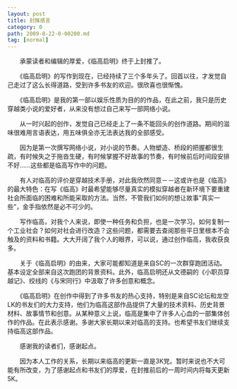 ```yaml
---
layout: post
title: 封推感言
category: 0
path: 2009-8-22-0-00200.md
tag: [normal]
---
```


　　承蒙读者和编辑的厚爱，《临高启明》终于上封推了。

　　《临高启明》的写作到现在，已经持续了三个多年头了。回首以往，才发觉自己走过了这么长得道路，受到许多书友的欢迎。很欣喜也很惭愧。

　　《临高启明》是我的第一部以娱乐性质为目的的作品，在此之前，我只是历史穿越类小说的爱好者，从来没有想过自己来写一部网络小说。

　　从一时兴起的创作，发觉自己已经走上了一条不能回头的创作道路。期间的滋味很难用言语表达，用五味俱全亦无法表达我的全部感受。

　　因为是第一次撰写网络小说，对小说的节奏。人物塑造、桥段的把握都很生疏，有时候失之于拖沓生硬，有时候掌握不好故事的节奏，有时候前后时间段安排不好……这些都是临高写作中的问题。

　　有人对临高的评价是穿越技术手册，对此我欣然同意－－这或许也是《临高》的最大特色：在写《临高》时最希望能够尽量真实的模拟穿越者在新环境下要重建社会所面临的困难和所能采取的方法。当然，不管我们如何的想让故事“真实一些”，金手指依然是必不可少的。

　　写作临高，对我个人来说，即使一种任务和负担，也是一次学习。如何复制一个工业社会？如何对社会进行改造？这些问题，都需要去查阅那些平日里根本不会触及的资料和书籍。大大开阔了我个人的眼界，可以说，通过创作临高，我收获良多。

　　关于《临高启明》的由来，大家可能都知道是来自SC的一次群穿跑团活动。基本设定全部来自这次跑团的背景资料。此外，临高启明还从文德嗣的《小职员穿越记》、绞线的《与宋同行》中汲取了许多创意和概念。

　　《临高启明》在创作中得到了许多书友的热心支持，特别是来自SC论坛和龙空LK的书友们的大力支持，他们为临高这部作品提供了大量的技术资料、历史背景材料、故事情节和创意。从某种意义上说，临高是集中了许多人心血的一部集体创作的作品。在此表示感谢。多谢大家长期以来对临高的支持。也希望书友们继续支持临高这部作品。

　　感谢我的读者们，感谢起点。

　　因为本人工作的关系，长期以来临高的更新一直是3K党。暂时来说也不大可能有所改变，为了感谢起点和书友们的厚爱，在封推前后的一周时间内将每天更新5K。